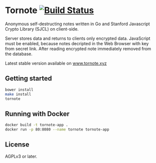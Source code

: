 # Tornote [![Build Status](https://travis-ci.org/osminogin/tornote.svg?branch=master)](https://travis-ci.org/osminogin/tornote)

Anonymous self-destructing notes written in Go and Stanford Javascript Crypto Library (SJCL) on client-side.

Server stores data and returns to clients only encrypted data. JavaScript must be enabled, because notes decripted in the Web Browser with key from secret link. After reading encrypted note immediately removed from the database.    

Latest stable version available on www.tornote.xyz

## Getting started

```bash
bower install
make install
tornote
```

## Running with Docker

```bash
docker build -t tornote-app .
docker run -p 80:8080 --name tornote tornote-app
```

## License

AGPLv3 or later.

